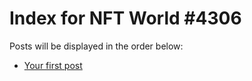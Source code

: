 # Index for NFT World #4306
Posts will be displayed in the order below:

- [Your first post](./001-first.md)

